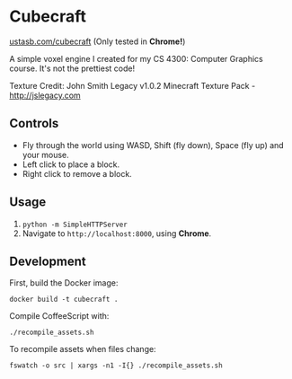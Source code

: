 # Cubecraft

[ustasb.com/cubecraft](http://ustasb.com/cubecraft) (Only tested in **Chrome!**)

A simple voxel engine I created for my CS 4300: Computer Graphics course.
It's not the prettiest code!

Texture Credit: John Smith Legacy v1.0.2 Minecraft Texture Pack - http://jslegacy.com

## Controls

- Fly through the world using WASD, Shift (fly down), Space (fly up) and your mouse.
- Left click to place a block.
- Right click to remove a block.

## Usage

1. `python -m SimpleHTTPServer`
2. Navigate to `http://localhost:8000`, using **Chrome**.

## Development

First, build the Docker image:

    docker build -t cubecraft .

Compile CoffeeScript with:

    ./recompile_assets.sh

To recompile assets when files change:

    fswatch -o src | xargs -n1 -I{} ./recompile_assets.sh
